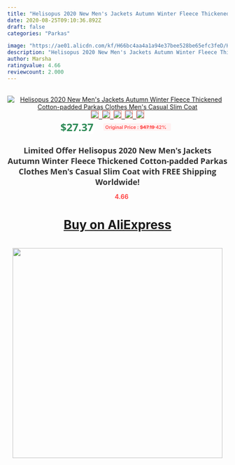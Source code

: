 ```yaml
---
title: "Helisopus 2020 New Men's Jackets Autumn Winter Fleece Thickened Cotton-padded Parkas Clothes Men's Casual Slim Coat"
date: 2020-08-25T09:10:36.892Z
draft: false
categories: "Parkas"

image: "https://ae01.alicdn.com/kf/H66bc4aa4a1a94e37bee528be65efc3feD/Helisopus-2020-New-Men-s-Jackets-Autumn-Winter-Fleece-Thickened-Cotton-padded-Parkas-Clothes-Men-s.jpg"
description: "Helisopus 2020 New Men's Jackets Autumn Winter Fleece Thickened Cotton-padded Parkas Clothes Men's Casual Slim Coat"
author: Marsha
ratingvalue: 4.66
reviewcount: 2.000
---
```

<br>
<div style="text-align: center;">
<a href="https://s.click.aliexpress.com/e/_AEyxUh" target="_blank" rel="nofollow noopener noreferrer"><img alt="Helisopus 2020 New Men's Jackets Autumn Winter Fleece Thickened Cotton-padded Parkas Clothes Men's Casual Slim Coat" class="magnifier-image" src="https://ae01.alicdn.com/kf/H66bc4aa4a1a94e37bee528be65efc3feD/Helisopus-2020-New-Men-s-Jackets-Autumn-Winter-Fleece-Thickened-Cotton-padded-Parkas-Clothes-Men-s.jpg_640x640.jpg">
<br>
<img style="border:1px solid salmon" src="https://ae01.alicdn.com/kf/H66bc4aa4a1a94e37bee528be65efc3feD/Helisopus-2020-New-Men-s-Jackets-Autumn-Winter-Fleece-Thickened-Cotton-padded-Parkas-Clothes-Men-s.jpg_120x120.jpg">&nbsp;&nbsp;<img style="border:1px solid salmon" src="https://ae01.alicdn.com/kf/H5918367cbe474204b147c0da626af4b8p/Helisopus-2020-New-Men-s-Jackets-Autumn-Winter-Fleece-Thickened-Cotton-padded-Parkas-Clothes-Men-s.jpg_120x120.jpg">&nbsp;&nbsp;<img style="border:1px solid salmon" src="https://ae01.alicdn.com/kf/Had1c72b7490a43a093a72fe42d579296s/Helisopus-2020-New-Men-s-Jackets-Autumn-Winter-Fleece-Thickened-Cotton-padded-Parkas-Clothes-Men-s.jpg_120x120.jpg">&nbsp;&nbsp;<img style="border:1px solid salmon" src="https://ae01.alicdn.com/kf/H1b5a9b76f9af49ea9539319ed907adf9u/Helisopus-2020-New-Men-s-Jackets-Autumn-Winter-Fleece-Thickened-Cotton-padded-Parkas-Clothes-Men-s.jpg_120x120.jpg">&nbsp;&nbsp;<img style="border:1px solid salmon" src="https://ae01.alicdn.com/kf/H8efefaddce334b3d962c574d731612d80/Helisopus-2020-New-Men-s-Jackets-Autumn-Winter-Fleece-Thickened-Cotton-padded-Parkas-Clothes-Men-s.jpg_120x120.jpg"></a></div><br0>
<div style="text-align: center;"><span style="background-color: white; border: 0px; box-sizing: border-box; color: seagreen; display: inline-block; font-family: &quot;open sans&quot; , &quot;arial&quot; , &quot;helvetica&quot; , sans-serif , &quot;heiti&quot;; font-size: 24px; font-stretch: inherit; font-weight: 700; line-height: inherit; margin: 0px 10px 0px 0px; padding: 0px; vertical-align: middle;">$27.37 </span>
<span style="background: rgb(255 , 241 , 241); border-radius: 3px; border: 0px; box-sizing: border-box; color: #ff4747; display: inline-block; font-family: inherit; font-size: 12px; font-stretch: inherit; font-style: inherit; font-variant: inherit; font-weight: 600; line-height: inherit; margin: 0px; padding: 2px 5px; transform: scale(0.9); vertical-align: middle;">Original Price : <b style="text-decoration: line-through;">$47.19 </b> 42%&nbsp;&nbsp;</span></div>
<h1 style="color: #333333; display: inline-block; font-family: &quot;open sans&quot; , &quot;arial&quot; , &quot;helvetica&quot; , sans-serif , &quot;heiti&quot;; font-size: 18px; font-stretch: inherit; font-weight: 700; text-align: center;">Limited Offer Helisopus 2020 New Men's Jackets Autumn Winter Fleece Thickened Cotton-padded Parkas Clothes Men's Casual Slim Coat with FREE Shipping Worldwide!</h1>
<div style="color: #ff4747; text-align: center;">
<img src="https://4.bp.blogspot.com/-M0ZcTcb-5uY/XleCXlxnR4I/AAAAAAAAAEc/OrjgMkXV1oMQFaCRZj5HQwOCBcu3w1FegCPcBGAYYCw/s1600/star.png" style="height: 15px;">&nbsp;<b>4.66</b></div>
<div class="button_cont" align="center"><a class="buynow_a" href="https://s.click.aliexpress.com/e/_AEyxUh" target="_blank" rel="nofollow noopener noreferrer"><H1>Buy on AliExpress</H1></a></div><br>
<div class="separator" style="clear: both; text-align: center;">
<img src="https://lh3.googleusercontent.com/-pTy5HemUv9M/XlePHvY0dAI/AAAAAAAAAE4/0nX5iRUoIWY8eMW9Dpxeirr157OZliDIgCLcBGAsYHQ/s1600/badge.gif" width="480">
</div>
